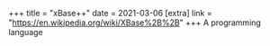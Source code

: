 +++
title = "xBase++"
date = 2021-03-06
[extra]
link = "https://en.wikipedia.org/wiki/XBase%2B%2B"
+++
A programming language

